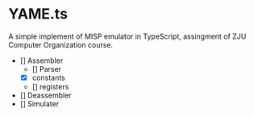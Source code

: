 # YAME.ts
A simple implement of MISP emulator in TypeScript, assingment of ZJU Computer Organization course.

- [] Assembler
  - [] Parser
  - [x] constants
  - [] registers
- [] Deassembler
- [] Simulater
